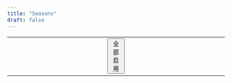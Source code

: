 ```yaml
---
title: "Seasons"
draft: false
---
```


<script src="https://unpkg.com/vue@next"></script>
<script src="https://unpkg.com/mathjs@10.4.3"></script>

<div id="Seasons">
  <template v-for="player in players" :key="players.color">
    <table
      v-if="!player.disabled"
      style="border-left: none; border-right: none"
    >
      <tr>
        <td
          v-bind="{bgcolor: player.color}"
          style="border: none; width: 45%"
        ></td>
        <td
          v-bind="{bgcolor: player.color}"
          style="border: none; width: 10%"
        ></td>
        <td
          v-bind="{bgcolor: player.color}"
          style="border: none; width: 45%"
        ></td>
      </tr>
      <tr>
        <td style="border: none; text-align: right">
          <button @click="minus(player, 5)">5</button>
          <button @click="minus(player, 3)">3</button>
          <button @click="minus(player, 2)">2</button>
          <button @click="minus(player, 1)">1</button>
        </td>
        <td style="border: none; text-align: center">{{player.mana}}</td>
        <td style="border: none; text-align: left">
          <button @click="add(player, 1)">1</button>
          <button @click="add(player, 2)">2</button>
          <button @click="add(player, 3)">3</button>
          <button @click="add(player, 5)">5</button>
        </td>
      </tr>
      <tr>
        <td style="border: none; text-align: right">
          <button @click="servant33(player)">邪术魔蛭</button>
          <button @click="servant39(player)">凝望者提图斯</button>
        </td>
        <td style="border: none; text-align: center">
          <button @click="disable(player)">禁用</button>
        </td>
        <td style="border: none; text-align: left">
          <input type="text" @input="evaluate($event, player)" />
          ={{player.expression}}
        </td>
      </tr>
    </table>
  </template>
  <table>
    <td style="border: none; text-align: right; width: 40%"></td>
    <td style="border: none; text-align: center; width: 10%">
      <button @click="enableAll">全部启用</button>
    </td>
    <td style="border: none; text-align: right; width: 40%"></td>
  </table>
</div>

<script>
  const Seasons = {
    data() {
      return {
        expression: "",
        players: [
          { color: "purple", mana: 0, disabled: false, expression: "" },
          { color: "yellow", mana: 0, disabled: false, expression: "" },
          { color: "orange", mana: 0, disabled: false, expression: "" },
          { color: "gray", mana: 0, disabled: false, expression: "" },
        ],
      };
    },
    watch: {
      players(newPlayers, oldPlyaers) {
        players.forEach((player) => {
          if (player.mana < 0) player.mana = 0;
        });
      },
    },
    methods: {
      servant33(player) {
        that = this;
        this.players.forEach(function (i) {
          if (!i.disabled && i.color != player.color && i.mana > 0) {
            that.minus(i, 1);
            that.add(player, 1);
          }
        });
      },
      servant39(player) {
        that = this;
        for (let i = 0; i < this.players.length; ++i)
          if (this.players[i].mana <= 0 && i.color != player.color) {
            alert("凝望者提图斯将牺牲");
            return;
          }
        this.players.forEach(function (i) {
          if (!i.disabled && i.color != player.color) {
            that.minus(i, 1);
            that.add(player, 1);
          }
        });
      },
      disable(player) {
        player.disabled = true;
        for (let i = 0; i < this.players.length; ++i)
          if (!this.players[i].disabled) return;
        this.enableAll();
      },
      enableAll() {
        this.players.forEach(function (i) {
          i.disabled = false;
        });
      },
      minus(player, n) {
        player.mana -= n;
        if (player.mana < 0) player.mana = 0;
      },
      add(player, n) {
        player.mana += n;
      },
      evaluate(event, player) {
        player.expression = math.evaluate(event.target.value);
      },
    },
  };
  Vue.createApp(Seasons).mount("#Seasons");
</script>
